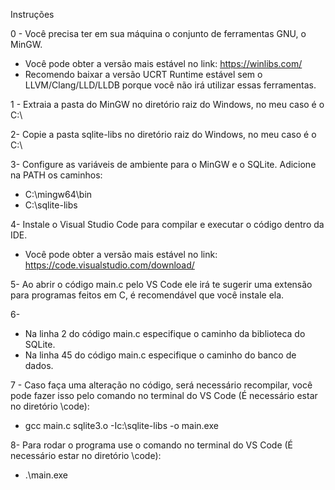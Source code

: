 Instruções

0 - Você precisa ter em sua máquina o conjunto de ferramentas GNU, o MinGW.
- Você pode obter a versão mais estável no link: https://winlibs.com/
- Recomendo baixar a versão UCRT Runtime estável sem o LLVM/Clang/LLD/LLDB porque você não irá utilizar essas ferramentas.

1 - Extraia a pasta do MinGW no diretório raiz do Windows, no meu caso é o C:\

2- Copie a pasta sqlite-libs no diretório raiz do Windows, no meu caso é o C:\

3- Configure as variáveis de ambiente para o MinGW e o SQLite.
Adicione na PATH os caminhos:
- C:\mingw64\bin
- C:\sqlite-libs

4- Instale o Visual Studio Code para compilar e executar o código dentro da IDE.
- Você pode obter a versão mais estável no link: https://code.visualstudio.com/download/

5- Ao abrir o código main.c pelo VS Code ele irá te sugerir uma extensão para programas feitos em C, é recomendável que você instale ela.

6-
- Na linha 2 do código main.c especifique o caminho da biblioteca do SQLite.
- Na linha 45 do código main.c especifique o caminho do banco de dados.

7 - Caso faça uma alteração no código, será necessário recompilar, você pode fazer isso pelo comando no terminal do VS Code (É necessário estar no diretório \code):
- gcc main.c sqlite3.o -Ic:\sqlite-libs -o main.exe

8- Para rodar o programa use o comando no terminal do VS Code (É necessário estar no diretório \code):
- .\main.exe